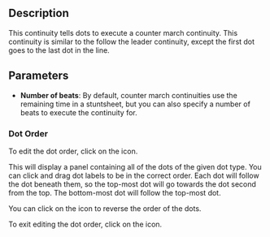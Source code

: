 ## Description

This continuity tells dots to execute a counter march continuity. This continuity is similar to the follow the leader continuity, except the first dot goes to the last dot in the line.

## Parameters

- **Number of beats**: By default, counter march continuities use the remaining time in a stuntsheet, but you can also specify a number of beats to execute the continuity for.

### Dot Order

To edit the dot order, click on the <i class="icon-ellipsis-h"></i> icon.

This will display a panel containing all of the dots of the given dot type. You can click and drag dot labels to be in the correct order. Each dot will follow the dot beneath them, so the top-most dot will go towards the dot second from the top. The bottom-most dot will follow the top-most dot.

You can click on the <i class="icon-reverse"></i> icon to reverse the order of the dots.

To exit editing the dot order, click on the <i class="icon-check"></i> icon.
